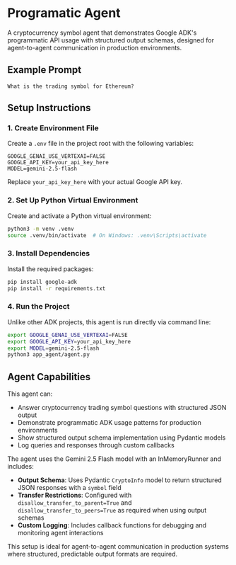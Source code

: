 # Programatic Agent

A cryptocurrency symbol agent that demonstrates Google ADK's programmatic API usage with structured output schemas, designed for agent-to-agent communication in production environments.

## Example Prompt

```
What is the trading symbol for Ethereum?
```

## Setup Instructions

### 1. Create Environment File

Create a `.env` file in the project root with the following variables:

```
GOOGLE_GENAI_USE_VERTEXAI=FALSE
GOOGLE_API_KEY=your_api_key_here
MODEL=gemini-2.5-flash
```

Replace `your_api_key_here` with your actual Google API key.

### 2. Set Up Python Virtual Environment

Create and activate a Python virtual environment:

```bash
python3 -m venv .venv
source .venv/bin/activate  # On Windows: .venv\Scripts\activate
```

### 3. Install Dependencies

Install the required packages:

```bash
pip install google-adk
pip install -r requirements.txt
```

### 4. Run the Project

Unlike other ADK projects, this agent is run directly via command line:

```bash
export GOOGLE_GENAI_USE_VERTEXAI=FALSE
export GOOGLE_API_KEY=your_api_key_here
export MODEL=gemini-2.5-flash
python3 app_agent/agent.py
```

## Agent Capabilities

This agent can:
- Answer cryptocurrency trading symbol questions with structured JSON output
- Demonstrate programmatic ADK usage patterns for production environments
- Show structured output schema implementation using Pydantic models
- Log queries and responses through custom callbacks

The agent uses the Gemini 2.5 Flash model with an InMemoryRunner and includes:
- **Output Schema**: Uses Pydantic `CryptoInfo` model to return structured JSON responses with a `symbol` field
- **Transfer Restrictions**: Configured with `disallow_transfer_to_parent=True` and `disallow_transfer_to_peers=True` as required when using output schemas
- **Custom Logging**: Includes callback functions for debugging and monitoring agent interactions

This setup is ideal for agent-to-agent communication in production systems where structured, predictable output formats are required.